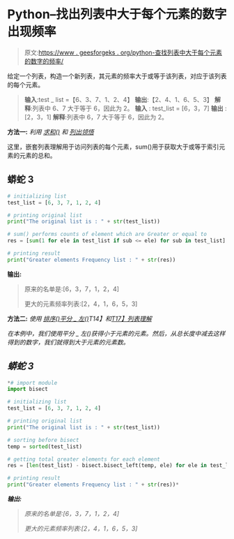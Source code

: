# Python–找出列表中大于每个元素的数字出现频率

> 原文:[https://www . geesforgeks . org/python-查找列表中大于每个元素的数字的频率/](https://www.geeksforgeeks.org/python-find-the-frequency-of-numbers-greater-than-each-element-in-a-list/)

给定一个列表，构造一个新列表，其元素的频率大于或等于该列表，对应于该列表的每个元素。

> **输入**:test _ list =【6、3、7、1、2、4】
> **输出**:【2、4、1、6、5、3】
> **解释**:列表中 6、7 大于等于 6，因此为 2。
> **输入** : test_list = [6，3，7]
> **输出** : [2，3，1]
> **解释**:列表中 6，7 大于等于 6，因此为 2。

**方法一:** *利用* [*求和()*](https://www.geeksforgeeks.org/sum-function-python/) *和* [*列出领悟*](https://www.geeksforgeeks.org/comprehensions-in-python/)

这里，嵌套列表理解用于访问列表的每个元素，sum()用于获取大于或等于索引元素的元素的总和。

## 蟒蛇 3

```py
# initializing list
test_list = [6, 3, 7, 1, 2, 4]

# printing original list
print("The original list is : " + str(test_list))

# sum() performs counts of element which are Greater or equal to 
res = [sum(1 for ele in test_list if sub <= ele) for sub in test_list] 

# printing result 
print("Greater elements Frequency list : " + str(res))
```

**输出:**

> 原来的名单是:[6，3，7，1，2，4]
> 
> 更大的元素频率列表:[2，4，1，6，5，3]

**方法二:** *使用* [*排序()*](https://www.geeksforgeeks.org/sorted-function-python/)*[*平分 _ 左()*](https://www.geeksforgeeks.org/bisect-algorithm-functions-in-python/)T14】和[T17】列表理解](https://www.geeksforgeeks.org/comprehensions-in-python/)*

*在本例中，我们使用平分 _ 左()获得小于元素的元素。然后，从总长度中减去这样得到的数字，我们就得到大于元素的元素数。* 

## *蟒蛇 3*

```py
*# import module
import bisect

# initializing list
test_list = [6, 3, 7, 1, 2, 4]

# printing original list
print("The original list is : " + str(test_list))

# sorting before bisect 
temp = sorted(test_list)

# getting total greater elements for each element
res = [len(test_list) - bisect.bisect_left(temp, ele) for ele in test_list]

# printing result 
print("Greater elements Frequency list : " + str(res))*
```

***输出:***

> *原来的名单是:[6，3，7，1，2，4]*
> 
> *更大的元素频率列表:[2，4，1，6，5，3]*